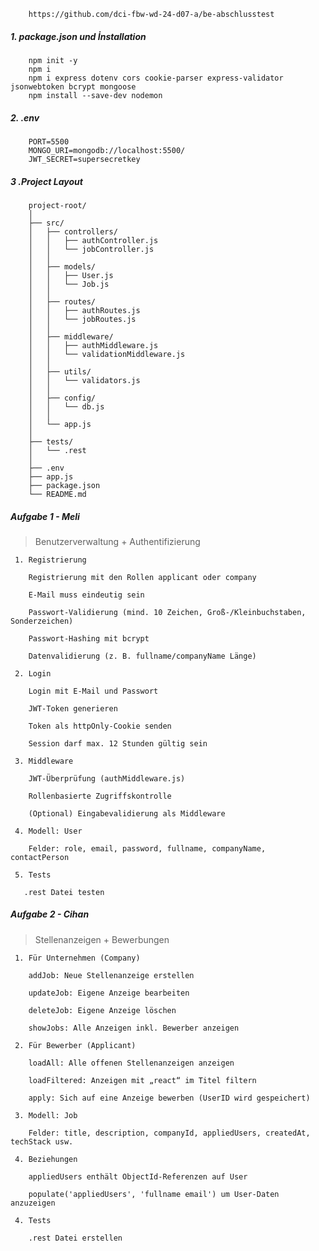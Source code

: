         https://github.com/dci-fbw-wd-24-d07-a/be-abschlusstest

##### 1. package.json und İnstallation

        npm init -y
        npm i
        npm i express dotenv cors cookie-parser express-validator jsonwebtoken bcrypt mongoose
        npm install --save-dev nodemon

##### 2. .env

        PORT=5500
        MONGO_URI=mongodb://localhost:5500/
        JWT_SECRET=supersecretkey

##### 3 .Project Layout

        project-root/
        │
        ├── src/
        │   ├── controllers/
        │   │   ├── authController.js
        │   │   └── jobController.js
        │   │
        │   ├── models/
        │   │   ├── User.js
        │   │   └── Job.js
        │   │
        │   ├── routes/
        │   │   ├── authRoutes.js
        │   │   └── jobRoutes.js
        │   │
        │   ├── middleware/
        │   │   ├── authMiddleware.js
        │   │   └── validationMiddleware.js
        │   │
        │   ├── utils/
        │   │   └── validators.js
        │   │
        │   ├── config/
        │   │   └── db.js
        │   │
        │   └── app.js
        │
        ├── tests/
        │   └── .rest
        │
        ├── .env
        ├── app.js
        ├── package.json
        └── README.md

##### Aufgabe 1 - Meli

> Benutzerverwaltung + Authentifizierung

     1. Registrierung

        Registrierung mit den Rollen applicant oder company

        E-Mail muss eindeutig sein

        Passwort-Validierung (mind. 10 Zeichen, Groß-/Kleinbuchstaben, Sonderzeichen)

        Passwort-Hashing mit bcrypt

        Datenvalidierung (z. B. fullname/companyName Länge)

     2. Login

        Login mit E-Mail und Passwort

        JWT-Token generieren

        Token als httpOnly-Cookie senden

        Session darf max. 12 Stunden gültig sein

     3. Middleware

        JWT-Überprüfung (authMiddleware.js)

        Rollenbasierte Zugriffskontrolle

        (Optional) Eingabevalidierung als Middleware

     4. Modell: User

        Felder: role, email, password, fullname, companyName, contactPerson

     5. Tests

       .rest Datei testen

##### Aufgabe 2 - Cihan

> Stellenanzeigen + Bewerbungen

     1. Für Unternehmen (Company)

        addJob: Neue Stellenanzeige erstellen

        updateJob: Eigene Anzeige bearbeiten

        deleteJob: Eigene Anzeige löschen

        showJobs: Alle Anzeigen inkl. Bewerber anzeigen

     2. Für Bewerber (Applicant)

        loadAll: Alle offenen Stellenanzeigen anzeigen

        loadFiltered: Anzeigen mit „react“ im Titel filtern

        apply: Sich auf eine Anzeige bewerben (UserID wird gespeichert)

     3. Modell: Job

        Felder: title, description, companyId, appliedUsers, createdAt, techStack usw.

     4. Beziehungen

        appliedUsers enthält ObjectId-Referenzen auf User

        populate('appliedUsers', 'fullname email') um User-Daten anzuzeigen

     4. Tests

        .rest Datei erstellen
